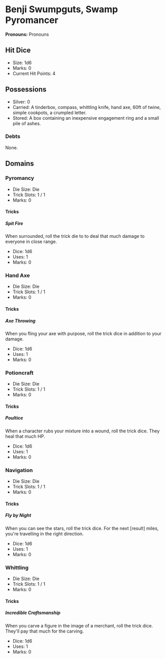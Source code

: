 # Benji Swumpguts, Swamp Pyromancer

**Pronouns:** Pronouns

## Hit Dice

- Size: 1d6
- Marks: 0
- Current Hit Points: 4

## Possessions

- Silver: 0
- Carried: A tinderbox, compass, whittling knife, hand axe, 60ft of twine, simple cookpots, a crumpled letter.
- Stored: A box containing an inexpensive engagement ring and a small pile of ashes.

### Debts

None.

## Domains

### Pyromancy

- Die Size: Die
- Trick Slots: 1 / 1
- Marks: 0

#### Tricks

##### Spit Fire

When surrounded, roll the trick die to to deal that much damage to everyone in close range.

- Dice: 1d6
- Uses: 1
- Marks: 0

### Hand Axe

- Die Size: Die
- Trick Slots: 1 / 1
- Marks: 0

#### Tricks

##### Axe Throwing

When you fling your axe with purpose, roll the trick dice in addition to your damage.

- Dice: 1d6
- Uses: 1
- Marks: 0

### Potioncraft

- Die Size: Die
- Trick Slots: 1 / 1
- Marks: 0

#### Tricks

##### Poultice

When a character rubs your mixture into a wound, roll the trick dice. They heal that much HP.

- Dice: 1d6
- Uses: 1
- Marks: 0

### Navigation

- Die Size: Die
- Trick Slots: 1 / 1
- Marks: 0

#### Tricks

##### Fly by Night

When you can see the stars, roll the trick dice. For the next [result] miles, you're travelling in the right direction.

- Dice: 1d6
- Uses: 1
- Marks: 0

### Whittling

- Die Size: Die
- Trick Slots: 1 / 1
- Marks: 0

#### Tricks

##### Incredible Craftsmanship

When you carve a figure in the image of a merchant, roll the trick dice. They'll pay that much for the carving.

- Dice: 1d6
- Uses: 1
- Marks: 0
